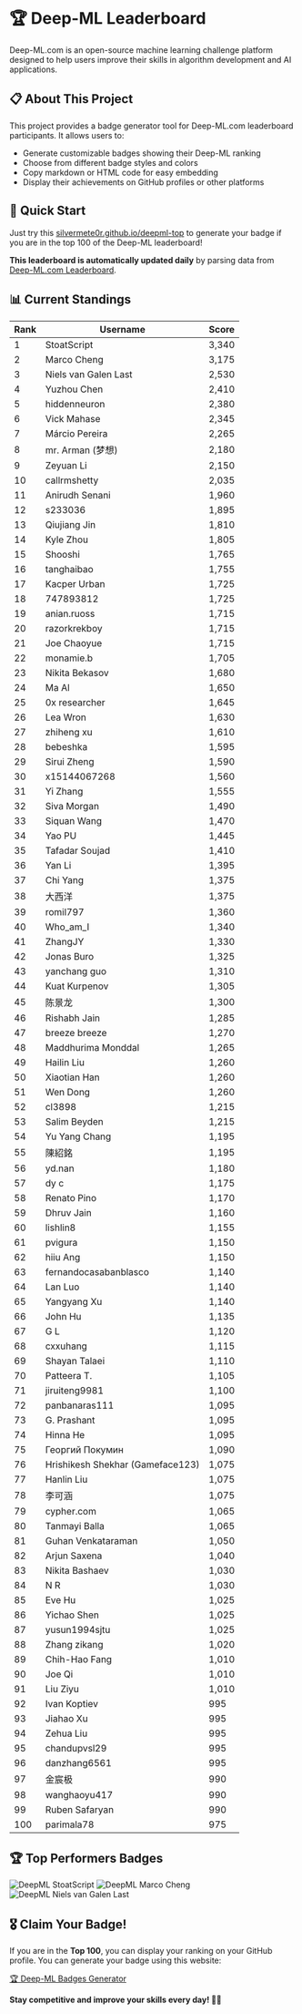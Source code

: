 # 🏆 Deep-ML Leaderboard

Deep-ML.com is an open-source machine learning challenge platform designed to help users improve their skills in algorithm development and AI applications.  

## 📋 About This Project

This project provides a badge generator tool for Deep-ML.com leaderboard participants. It allows users to:
- Generate customizable badges showing their Deep-ML ranking
- Choose from different badge styles and colors
- Copy markdown or HTML code for easy embedding
- Display their achievements on GitHub profiles or other platforms

## 🚀 Quick Start

Just try this [silvermete0r.github.io/deepml-top](silvermete0r.github.io/deepml-top) to generate your badge if you are in the top 100 of the Deep-ML leaderboard!

**This leaderboard is automatically updated daily** by parsing data from [Deep-ML.com Leaderboard](https://www.deep-ml.com/leaderboard).  

## 📊 Current Standings  

<!-- LEADERBOARD_START -->
| Rank | Username | Score |
|------|---------|-------|
| 1 | StoatScript | 3,340 |
| 2 | Marco Cheng | 3,175 |
| 3 | Niels van Galen Last | 2,530 |
| 4 | Yuzhou Chen | 2,410 |
| 5 | hiddenneuron | 2,380 |
| 6 | Vick Mahase | 2,345 |
| 7 | Márcio Pereira | 2,265 |
| 8 | mr. Arman (梦想) | 2,180 |
| 9 | Zeyuan Li | 2,150 |
| 10 | callrmshetty | 2,035 |
| 11 | Anirudh Senani | 1,960 |
| 12 | s233036 | 1,895 |
| 13 | Qiujiang Jin | 1,810 |
| 14 | Kyle Zhou | 1,805 |
| 15 | Shooshi | 1,765 |
| 16 | tanghaibao | 1,755 |
| 17 | Kacper Urban | 1,725 |
| 18 | 747893812 | 1,725 |
| 19 | anian.ruoss | 1,715 |
| 20 | razorkrekboy | 1,715 |
| 21 | Joe Chaoyue | 1,715 |
| 22 | monamie.b | 1,705 |
| 23 | Nikita Bekasov | 1,680 |
| 24 | Ma Al | 1,650 |
| 25 | 0x researcher | 1,645 |
| 26 | Lea Wron | 1,630 |
| 27 | zhiheng xu | 1,610 |
| 28 | bebeshka | 1,595 |
| 29 | Sirui Zheng | 1,590 |
| 30 | x15144067268 | 1,560 |
| 31 | Yi Zhang | 1,555 |
| 32 | Siva Morgan | 1,490 |
| 33 | Siquan Wang | 1,470 |
| 34 | Yao PU | 1,445 |
| 35 | Tafadar Soujad | 1,410 |
| 36 | Yan Li | 1,395 |
| 37 | Chi Yang | 1,375 |
| 38 | 大西洋 | 1,375 |
| 39 | romil797 | 1,360 |
| 40 | Who_am_I | 1,340 |
| 41 | ZhangJY | 1,330 |
| 42 | Jonas Buro | 1,325 |
| 43 | yanchang guo | 1,310 |
| 44 | Kuat Kurpenov | 1,305 |
| 45 | 陈景龙 | 1,300 |
| 46 | Rishabh Jain | 1,285 |
| 47 | breeze breeze | 1,270 |
| 48 | Maddhurima Monddal | 1,265 |
| 49 | Hailin Liu | 1,260 |
| 50 | Xiaotian Han | 1,260 |
| 51 | Wen Dong | 1,260 |
| 52 | cl3898 | 1,215 |
| 53 | Salim Beyden | 1,215 |
| 54 | Yu Yang Chang | 1,195 |
| 55 | 陳紹銘 | 1,195 |
| 56 | yd.nan | 1,180 |
| 57 | dy c | 1,175 |
| 58 | Renato Pino | 1,170 |
| 59 | Dhruv Jain | 1,160 |
| 60 | lishlin8 | 1,155 |
| 61 | pvigura | 1,150 |
| 62 | hiiu Ang | 1,150 |
| 63 | fernandocasabanblasco | 1,140 |
| 64 | Lan Luo | 1,140 |
| 65 | Yangyang Xu | 1,140 |
| 66 | John Hu | 1,135 |
| 67 | G L | 1,120 |
| 68 | cxxuhang | 1,115 |
| 69 | Shayan Talaei | 1,110 |
| 70 | Patteera T. | 1,105 |
| 71 | jiruiteng9981 | 1,100 |
| 72 | panbanaras111 | 1,095 |
| 73 | G. Prashant | 1,095 |
| 74 | Hinna He | 1,095 |
| 75 | Георгий Покумин | 1,090 |
| 76 | Hrishikesh Shekhar (Gameface123) | 1,075 |
| 77 | Hanlin Liu | 1,075 |
| 78 | 李可涵 | 1,075 |
| 79 | cypher.com | 1,065 |
| 80 | Tanmayi Balla | 1,065 |
| 81 | Guhan Venkataraman | 1,050 |
| 82 | Arjun Saxena | 1,040 |
| 83 | Nikita Bashaev | 1,030 |
| 84 | N R | 1,030 |
| 85 | Eve Hu | 1,025 |
| 86 | Yichao Shen | 1,025 |
| 87 | yusun1994sjtu | 1,025 |
| 88 | Zhang zikang | 1,020 |
| 89 | Chih-Hao Fang | 1,010 |
| 90 | Joe Qi | 1,010 |
| 91 | Liu Ziyu | 1,010 |
| 92 | Ivan Koptiev | 995 |
| 93 | Jiahao Xu | 995 |
| 94 | Zehua Liu | 995 |
| 95 | chandupvsl29 | 995 |
| 96 | danzhang6561 | 995 |
| 97 | 金宸极 | 990 |
| 98 | wanghaoyu417 | 990 |
| 99 | Ruben Safaryan | 990 |
| 100 | parimala78 | 975 |
<!-- LEADERBOARD_END -->

## 🏆 Top Performers Badges

<!-- BADGES_START -->
![DeepML StoatScript](https://img.shields.io/badge/dynamic/json?url=https%3A%2F%2Fraw.githubusercontent.com%2Fsilvermete0r%2Fdeepml-top%2Fmain%2Fbadges.json&query=%24.2561d6c634fa6c4eb794454446029d95.label&prefix=Rank%20&style=for-the-badge&label=%F0%9F%9A%80%20DeepML&color=blue&link=https%3A%2F%2Fwww.deep-ml.com%2Fleaderboard)
![DeepML Marco Cheng](https://img.shields.io/badge/dynamic/json?url=https%3A%2F%2Fraw.githubusercontent.com%2Fsilvermete0r%2Fdeepml-top%2Fmain%2Fbadges.json&query=%24.4091c1a21900bd2c7d3f4e343acddda1.label&prefix=Rank%20&style=for-the-badge&label=%F0%9F%9A%80%20DeepML&color=blue&link=https%3A%2F%2Fwww.deep-ml.com%2Fleaderboard)
![DeepML Niels van Galen Last](https://img.shields.io/badge/dynamic/json?url=https%3A%2F%2Fraw.githubusercontent.com%2Fsilvermete0r%2Fdeepml-top%2Fmain%2Fbadges.json&query=%24.bf62d15a67b58334f4927c43de7b2b43.label&prefix=Rank%20&style=for-the-badge&label=%F0%9F%9A%80%20DeepML&color=blue&link=https%3A%2F%2Fwww.deep-ml.com%2Fleaderboard)
<!-- BADGES_END -->

## 🎖 Claim Your Badge!  

If you are in the **Top 100**, you can display your ranking on your GitHub profile. You can generate your badge using this website:

[🏆 Deep-ML Badges Generator](https://silvermete0r.github.io/deepml-top/)

**Stay competitive and improve your skills every day! 🚀🔥**